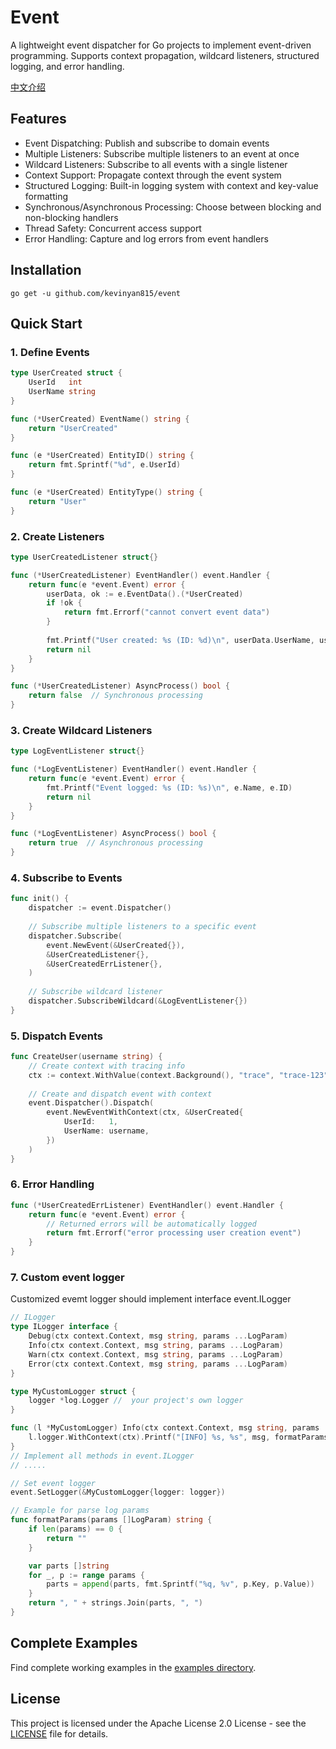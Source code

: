 # Event

A lightweight event dispatcher for Go projects to implement event-driven programming. Supports context propagation, wildcard listeners, structured logging, and error handling.

[中文介绍](https://github.com/kevinyan815/event/blob/master/README.cn.md)

## Features

- Event Dispatching: Publish and subscribe to domain events
- Multiple Listeners: Subscribe multiple listeners to an event at once
- Wildcard Listeners: Subscribe to all events with a single listener
- Context Support: Propagate context through the event system
- Structured Logging: Built-in logging system with context and key-value formatting
- Synchronous/Asynchronous Processing: Choose between blocking and non-blocking handlers
- Thread Safety: Concurrent access support
- Error Handling: Capture and log errors from event handlers

## Installation

```shell
go get -u github.com/kevinyan815/event
```

## Quick Start

### 1. Define Events

```go
type UserCreated struct {
    UserId   int
    UserName string
}

func (*UserCreated) EventName() string {
    return "UserCreated"
}

func (e *UserCreated) EntityID() string {
    return fmt.Sprintf("%d", e.UserId)
}

func (e *UserCreated) EntityType() string {
    return "User"
}
```

### 2. Create Listeners

```go
type UserCreatedListener struct{}

func (*UserCreatedListener) EventHandler() event.Handler {
    return func(e *event.Event) error {
        userData, ok := e.EventData().(*UserCreated)
        if !ok {
            return fmt.Errorf("cannot convert event data")
        }
        
        fmt.Printf("User created: %s (ID: %d)\n", userData.UserName, userData.UserId)
        return nil
    }
}

func (*UserCreatedListener) AsyncProcess() bool {
    return false  // Synchronous processing
}
```

### 3. Create Wildcard Listeners

```go
type LogEventListener struct{}

func (*LogEventListener) EventHandler() event.Handler {
    return func(e *event.Event) error {
        fmt.Printf("Event logged: %s (ID: %s)\n", e.Name, e.ID)
        return nil
    }
}

func (*LogEventListener) AsyncProcess() bool {
    return true  // Asynchronous processing
}
```

### 4. Subscribe to Events

```go
func init() {
    dispatcher := event.Dispatcher()
    
    // Subscribe multiple listeners to a specific event
    dispatcher.Subscribe(
        event.NewEvent(&UserCreated{}),
        &UserCreatedListener{},
        &UserCreatedErrListener{},
    )
    
    // Subscribe wildcard listener
    dispatcher.SubscribeWildcard(&LogEventListener{})
}
```

### 5. Dispatch Events

```go
func CreateUser(username string) {
    // Create context with tracing info
    ctx := context.WithValue(context.Background(), "trace", "trace-123")
    
    // Create and dispatch event with context
    event.Dispatcher().Dispatch(
        event.NewEventWithContext(ctx, &UserCreated{
            UserId:   1,
            UserName: username,
        })
    )
}
```

### 6. Error Handling

```go
func (*UserCreatedErrListener) EventHandler() event.Handler {
    return func(e *event.Event) error {
        // Returned errors will be automatically logged
        return fmt.Errorf("error processing user creation event")
    }
}
```

### 7. Custom event logger
Customized evemt logger should implement interface event.ILogger 
```go
// ILogger
type ILogger interface {
	Debug(ctx context.Context, msg string, params ...LogParam)
	Info(ctx context.Context, msg string, params ...LogParam)
	Warn(ctx context.Context, msg string, params ...LogParam)
	Error(ctx context.Context, msg string, params ...LogParam)
}
```
```go
type MyCustomLogger struct {
    logger *log.Logger //  your project's own logger
}

func (l *MyCustomLogger) Info(ctx context.Context, msg string, params ...event.LogParam) {
    l.logger.WithContext(ctx).Printf("[INFO] %s, %s", msg, formatParams(params))
}
// Implement all methods in event.ILogger
// .....

// Set event logger
event.SetLogger(&MyCustomLogger{logger: logger})

// Example for parse log params
func formatParams(params []LogParam) string {
	if len(params) == 0 {
		return ""
	}

	var parts []string
	for _, p := range params {
		parts = append(parts, fmt.Sprintf("%q, %v", p.Key, p.Value))
	}
	return ", " + strings.Join(parts, ", ")
}
```
## Complete Examples

Find complete working examples in the [examples directory](https://github.com/kevinyan815/event/tree/master/examples).

## License

This project is licensed under the Apache License 2.0 License - see the [LICENSE](https://github.com/kevinyan815/event/blob/master/LICENSE) file for details.
